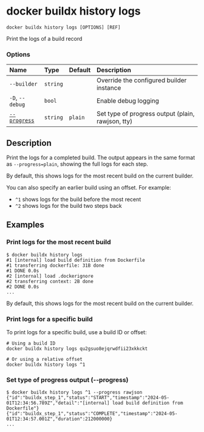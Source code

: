 # docker buildx history logs

```text
docker buildx history logs [OPTIONS] [REF]
```

<!---MARKER_GEN_START-->
Print the logs of a build record

### Options

| Name                      | Type     | Default | Description                                       |
|:--------------------------|:---------|:--------|:--------------------------------------------------|
| `--builder`               | `string` |         | Override the configured builder instance          |
| `-D`, `--debug`           | `bool`   |         | Enable debug logging                              |
| [`--progress`](#progress) | `string` | `plain` | Set type of progress output (plain, rawjson, tty) |


<!---MARKER_GEN_END-->

## Description

Print the logs for a completed build. The output appears in the same format as
`--progress=plain`, showing the full logs for each step.

By default, this shows logs for the most recent build on the current builder.

You can also specify an earlier build using an offset. For example:

- `^1` shows logs for the build before the most recent
- `^2` shows logs for the build two steps back

## Examples

### Print logs for the most recent build

```console
$ docker buildx history logs
#1 [internal] load build definition from Dockerfile
#1 transferring dockerfile: 31B done
#1 DONE 0.0s
#2 [internal] load .dockerignore
#2 transferring context: 2B done
#2 DONE 0.0s
...
```

By default, this shows logs for the most recent build on the current builder.

### Print logs for a specific build

To print logs for a specific build, use a build ID or offset:

```console
# Using a build ID
docker buildx history logs qu2gsuo8ejqrwdfii23xkkckt

# Or using a relative offset
docker buildx history logs ^1
```

### <a name="progress"></a> Set type of progress output (--progress)

```console
$ docker buildx history logs ^1 --progress rawjson
{"id":"buildx_step_1","status":"START","timestamp":"2024-05-01T12:34:56.789Z","detail":"[internal] load build definition from Dockerfile"}
{"id":"buildx_step_1","status":"COMPLETE","timestamp":"2024-05-01T12:34:57.001Z","duration":212000000}
...
```
